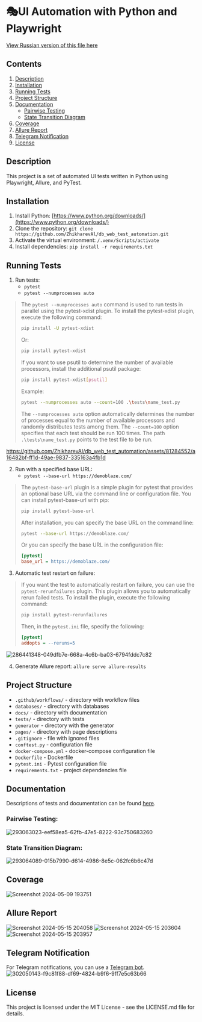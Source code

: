 # 🎭UI Automation with Python and Playwright

[View Russian version of this file here](README.ru.md)

## Contents

1. [Description](#description)
2. [Installation](#installation)
3. [Running Tests](#running-tests)
4. [Project Structure](#project-structure)
5. [Documentation](#documentation)
   - [Pairwise Testing](#pairwise-testing)
   - [State Transition Diagram](#state-transition-diagram)
6. [Coverage](#coverage)
7. [Allure Report](#allure-report)
8. [Telegram Notification](#telegram-notification)
9. [License](#license)

## Description

This project is a set of automated UI tests written in Python using Playwright, Allure, and PyTest.

## Installation

1. Install Python: [https://www.python.org/downloads/](https://www.python.org/downloads/)
2. Clone the repository: `git clone https://github.com/ZhikharevAl/db_web_test_automation.git`
3. Activate the virtual environment: `/.venv/Scripts/activate`
4. Install dependencies: `pip install -r requirements.txt`

## Running Tests

1. Run tests:
   - `pytest`
   - `pytest --numprocesses auto`

> The `pytest --numprocesses auto` command is used to run tests in parallel using the pytest-xdist plugin. To install the pytest-xdist plugin, execute the following command:
> 
> ```sh
> pip install -U pytest-xdist
> ```
> Or:
> ```sh
> pip install pytest-xdist
> ```
> If you want to use psutil to determine the number of available processors, install the additional psutil package:
> ```sh
> pip install pytest-xdist[psutil]
> ```
> Example:
> ```sh
> pytest --numprocesses auto --count=100 .\tests\name_test.py
> ```
> The `--numprocesses auto` option automatically determines the number of processes equal to the number of available processors and randomly distributes tests among them. The `--count=100` option specifies that each test should be run 100 times. The path `.\tests\name_test.py` points to the test file to be run.

https://github.com/ZhikharevAl/db_web_test_automation/assets/81284552/a16482bf-ff1d-49ae-9837-335163a4fb1d

2. Run with a specified base URL:
   - `pytest --base-url https://demoblaze.com/`

> The `pytest-base-url` plugin is a simple plugin for pytest that provides an optional base URL via the command line or configuration file. You can install pytest-base-url with pip:
> ```sh
> pip install pytest-base-url
> ```
> After installation, you can specify the base URL on the command line:
> ```sh
> pytest --base-url https://demoblaze.com/
> ```
> Or you can specify the base URL in the configuration file:
> ```ini
> [pytest]
> base_url = https://demoblaze.com/
> ```

3. Automatic test restart on failure:

> If you want the test to automatically restart on failure, you can use the `pytest-rerunfailures` plugin. This plugin allows you to automatically rerun failed tests. To install the plugin, execute the following command:
> ```sh
> pip install pytest-rerunfailures
> ```
> Then, in the `pytest.ini` file, specify the following:
> ```ini
> [pytest]
> addopts = --reruns=5
> ```
![286441348-049dfb7e-668a-4c6b-ba03-6794fddc7c82](https://github.com/ZhikharevAl/db_web_test_automation/assets/81284552/5fdb13f9-c727-400e-870b-3a62a5a15bba)

4. Generate Allure report: `allure serve allure-results`

## Project Structure

- `.github/workflows/` - directory with workflow files
- `databases/` - directory with databases
- `docs/` - directory with documentation
- `tests/` - directory with tests
- `generator` - directory with the generator
- `pages/` - directory with page descriptions
- `.gitignore` - file with ignored files
- `conftest.py` - configuration file
- `docker-compose.yml` - docker-compose configuration file
- `Dockerfile` - Dockerfile
- `pytest.ini` - Pytest configuration file
- `requirements.txt` - project dependencies file

## Documentation

Descriptions of tests and documentation can be found [here](https://zhikhareval.github.io/db_web_test_automation/).

### Pairwise Testing:
![293063023-eef58ea5-62fb-47e5-8222-93c750683260](https://github.com/ZhikharevAl/db_web_test_automation/assets/81284552/611cf28a-af6a-4b65-8f58-fde14cfededa)

### State Transition Diagram:
![293064089-015b7990-d614-4986-8e5c-062fc6b6c47d](https://github.com/ZhikharevAl/db_web_test_automation/assets/81284552/48a8297f-27f2-4ca5-a2c1-62115a4b99ec)

## Coverage
![Screenshot 2024-05-09 193751](https://github.com/ZhikharevAl/db_web_test_automation/assets/81284552/a527289e-4150-4be6-bf66-8b2d43f810f5)

## Allure Report
![Screenshot 2024-05-15 204058](https://github.com/ZhikharevAl/db_web_test_automation/assets/81284552/fa89f589-2575-4aa5-998d-234710a77c82)
![Screenshot 2024-05-15 203604](https://github.com/ZhikharevAl/db_web_test_automation/assets/81284552/56e7e260-06d2-492d-9469-5eb16a0076f9)
![Screenshot 2024-05-15 203957](https://github.com/ZhikharevAl/db_web_test_automation/assets/81284552/e98d5d07-091c-43c8-b7df-21354be67b55)


## Telegram Notification

For Telegram notifications, you can use a [Telegram bot](https://t.me/information_message_bot).
![302050143-f9c81f88-df69-4824-b9f6-9ff7e5c63b66](https://github.com/ZhikharevAl/db_web_test_automation/assets/81284552/53f22342-e7e4-4ec8-9cac-b901c09c383a)


## License

This project is licensed under the MIT License - see the LICENSE.md file for details.

